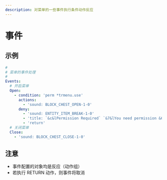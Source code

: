```yaml
---
description: 对菜单的一些事件执行条件动作反应
---
```


# 事件

## 示例

```yaml
#
# 菜单的事件处理
#
Events:
  # 开启菜单
  Open:
    - condition: 'perm *trmenu.use'
      actions:
        - 'sound: BLOCK_CHEST_OPEN-1-0'
      deny:
        - 'sound: ENTITY_ITEM_BREAK-1-0'
        - 'title: `&c&lPermission Required` `&7&lYou need permission &6&ltrmenu.use &7&lto open this menu` 15 20 15'
        - 'return'
  # 关闭菜单
  Close:
    - 'sound: BLOCK_CHEST_CLOSE-1-0'

```

## 注意

* 事件配置的对象均是反应（动作组）
* 若执行 RETURN 动作，则事件将取消

